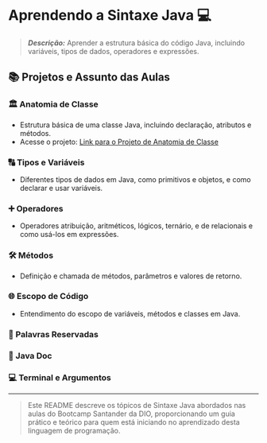 # Aprendendo a Sintaxe Java 💻

> ***Descrição:*** Aprender a estrutura básica do código Java, incluindo variáveis, tipos de dados, operadores e expressões.

## 📚 Projetos e Assunto das Aulas

### 🏛️ Anatomia de Classe
- Estrutura básica de uma classe Java, incluindo declaração, atributos e métodos.
- Acesse o projeto: [Link para o Projeto de Anatomia de Classe](AnatomyClassJava)

### 🔠 Tipos e Variáveis
- Diferentes tipos de dados em Java, como primitivos e objetos, e como declarar e usar variáveis.

### ➕ Operadores
- Operadores atribuição, aritméticos, lógicos, ternário, e de relacionais e como usá-los em expressões.

### 🛠️ Métodos
- Definição e chamada de métodos, parâmetros e valores de retorno.

### 🌐 Escopo de Código
- Entendimento do escopo de variáveis, métodos e classes em Java.

### 🛑 Palavras Reservadas

### 📄 Java Doc


### 💻 Terminal e Argumentos

--------------------------------
> Este README descreve os tópicos de Sintaxe Java abordados nas aulas do Bootcamp Santander da DIO, proporcionando um guia prático e teórico para quem está iniciando no aprendizado desta linguagem de programação.
